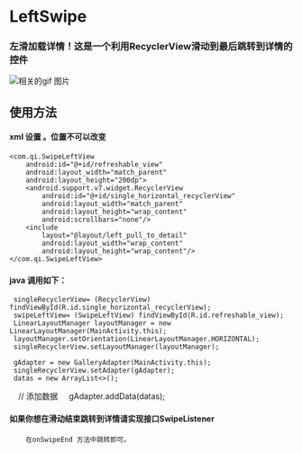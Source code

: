 # LeftSwipe
### 左滑加载详情！这是一个利用RecyclerView滑动到最后跳转到详情的控件
![相关的gif 图片](https://github.com/qi19901212/LeftSwipe/blob/master/app/swipe.gif)

## 使用方法

 #### xml 设置 。位置不可以改变
 
    <com.qi.SwipeLeftView
        android:id="@+id/refreshable_view"
        android:layout_width="match_parent"
        android:layout_height="200dp">
        <android.support.v7.widget.RecyclerView
            android:id="@+id/single_horizontal_recyclerView"
            android:layout_width="match_parent"
            android:layout_height="wrap_content"
            android:scrollbars="none"/>
        <include
            layout="@layout/left_pull_to_detail"
            android:layout_width="wrap_content"
            android:layout_height="wrap_content"/>
    </com.qi.SwipeLeftView>
    
 #### java 调用如下：
     
     singleRecyclerView= (RecyclerView) findViewById(R.id.single_horizontal_recyclerView);
     swipeLeftView= (SwipeLeftView) findViewById(R.id.refreshable_view);
     LinearLayoutManager layoutManager = new LinearLayoutManager(MainActivity.this);
     layoutManager.setOrientation(LinearLayoutManager.HORIZONTAL);
     singleRecyclerView.setLayoutManager(layoutManager);
        
     gAdapter = new GalleryAdapter(MainActivity.this);
     singleRecyclerView.setAdapter(gAdapter);
     datas = new ArrayList<>();
     // 添加数据
      gAdapter.addData(datas);
        
  #### 如果你想在滑动结束跳转到详情请实现接口SwipeListener
        在onSwipeEnd 方法中跳转即可。
  

